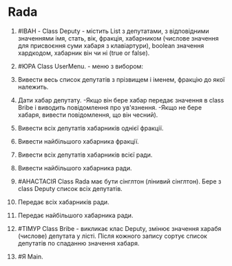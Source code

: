 # Rada

1. #ІВАН - Class Deputy - містить List з депутатами, з відповідними значеннями імя, стать, вік, фракція, хабарником (числове значення для присвоєння суми хабаря з клавіартури), boolean значення хардкодом, хабарник він чи ні (true or false).


2. #ЮРА Class UserMenu. - меню з вибором:

1. Вивести весь список депутатів з прізвищем і іменем, фракцію до якої належить.
2. Дати хабар депутату. 
-Якщо він бере хабар передає значення в class Bribe і виводить повідомлення про ув'язнення.
-Якщо не бере хабаря, вивести повідомлення, що він чесний).
3. Вивести всіх депутатів хабарників однієї фракції.
4. Вивести найбільшого хабарника фракції.
5. Вивести всіх депутатів хабарників всієї ради.
4. Вивести найбільшого хабарника ради.


3. #АНАСТАСІЯ Class Rada має бути сінглтон (лінивий сінглтон). Бере з class Deputy список всіх депутатів.
1. Передає всіх хабарників ради.
2. Передає найбільшого хабарника ради.


4. #ТІМУР Class Bribe - викликає клас Deputy, змінює  значення харабя (числове) депутата у лісті.
Після кожного запису сортує список депутатів по спаданню значення хабаря. 

5. #Я Main.
